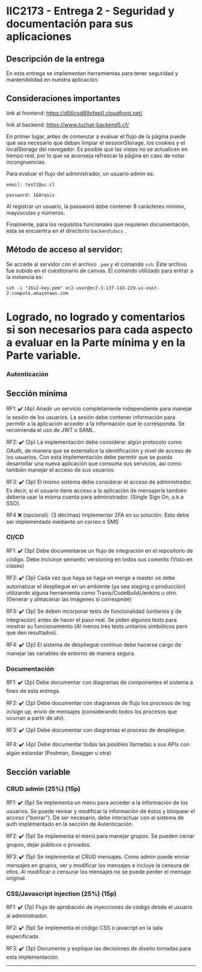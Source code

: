 # IIC2173 - Entrega 2 - Seguridad y documentación para sus aplicaciones

## Descripción de la entrega

En esta entrega se implementan herramientas para tener seguridad y mantenibilidad en nuestra aplicación.

## Consideraciones importantes

link al frontend: https://d56cod89vfqp0.cloudfront.net/

link al backend: https://www.tuchat-backend5.cf/

En primer lugar, antes de comenzar a evaluar el flujo de la página puede que sea necesario que deban limpiar el sessionStorage, los cookies y el localStorage del navegador. Es posible que las vistas no se actualicen en tiempo real, por lo que se aconseja refrescar la página en caso de notar incongruencias.

Para evaluar el flujo del administrador, un usuario admin es:

`email: test2@uc.cl `

`password: 16Arqsis`

Al registrar un usuario, la password debe contener 8 carácteres mínimo, mayúsculas y números.

Finalmente, para los requisitos funcionales que requieren documentación, esta se encuentra en el directorio `backend\docs` .

## Método de acceso al servidor:
Se accede al servidor con el archivo `.pem` y el comando `ssh`. Éste archivo fue subido en el cuestionario de canvas. El comando utilizado para entrar a la instancia es:

`ssh -i "16v2-key.pem" ec2-user@ec2-3-137-143-229.us-east-2.compute.amazonaws.com`


# Logrado, no logrado y comentarios si son necesarios para cada aspecto a evaluar en la Parte mínima y en la Parte variable.

### Autenticación

## Sección mínima

RF1: :heavy_check_mark: (4p) Añadir un servicio completamente independiente para manejar la sesión de los usuarios. La sesión debe contener información para permitir a la
aplicación acceder a la información que le corresponda. Se recomienda el uso de JWT o SAML.

RF2: :heavy_check_mark: (2p) La implementación debe considerar algún protocolo como OAuth, de manera que se externalice la identificación y nivel de acceso de los usuarios.
Con esta implementación debe permitir que se pueda desarrollar una nueva aplicación que consuma sus servicios, así como también manejar el acceso de
sus usuarios.

RF3: :heavy_check_mark: (3p) El mismo sistema debe considerar el acceso de administrador. Es decir, si el usuario tiene acceso a la aplicación de mensajería también debería
usar la misma cuenta para administrador. (Single Sign On, a.k.a SSO).

RF4 :x: (opcional): (3 décimas) Implementar 2FA en su solución. Esto debe ser implementado mediante un correo o SMS

### CI/CD

RF1: :heavy_check_mark: (3p) Debe documentarse un flujo de integración en el repositorio de código. Debe incluirse semantic versioning en todos sus commits (Visto en clases)

RF2: :heavy_check_mark: (3p) Cada vez que haya se haga un merge a master se debe automatizar el despliegue en un ambiente (ya sea staging o producción) utilizando alguna
herramienta como Travis/CodeBuild/Jenkins u otro. (Generar y almacenar las imágenes si correspnde)

RF3: :heavy_check_mark: (3p) Se deben incorporar tests de funcionalidad (unitarios y de integración) antes de hacer el paso real. Se piden algunos tests para mostrar su
funcionamiento (Al menos tres tests unitarios simbólicos pero que den resultados).

RF4: :heavy_check_mark: (2p) El sistema de despliegue continuo debe hacerse cargo de manejar las variables de entorno de manera segura.


### Documentación

RF1: :heavy_check_mark: (2p) Debe documentar con diagramas de componentes el sistema a fines de esta entrega.

RF2: :heavy_check_mark: (2p) Debe documentar con diagramas de flujo los procesos de log in/sign up, envío de mensajes (considerando todos los procesos que ocurran a partir
de ahí).

RF3: :heavy_check_mark: (2p) Debe documentar con diagramas el proceso de despliegue.

RF4: :heavy_check_mark: (4p) Debe documentar todas las posibles llamadas a sus APIs con algún estandar (Postman, Swagger u otra)

## Sección variable

### CRUD admin (25%) (15p)


RF1: :heavy_check_mark: (5p) Se implementa un menu para acceder a la información de los usuarios. Se puede revisar y modificar la información de éstos y bloquear el acceso
("borrar"). De ser necesario, debe interactuar con el sistema de auth implementado en la sección de Autenticación.

RF2: :heavy_check_mark: (5p) Se implementa el menú para manejar grupos. Se pueden cerrar grupos, dejar públicos o privados.

RF3: :heavy_check_mark: (5p) Se implementa el CRUD mensajes. Como admin puede enviar mensajes en grupos, ver y modificar los mensajes e incluye la censura de ellos. Al
modificar o censurar los mensajes no se puede perder el mensaje original.

### CSS/Javascript injection (25%) (15p)

RF1: :heavy_check_mark: (7p) Flujo de aprobación de inyecciones de código desde el usuario al administrador.

RF2: :heavy_check_mark: (5p) Se implementa el código CSS o javacript en la sala especificada.

RF3: :heavy_check_mark: (3p) Documente y explique las decisiones de diseño tomadas para esta implementación.



---